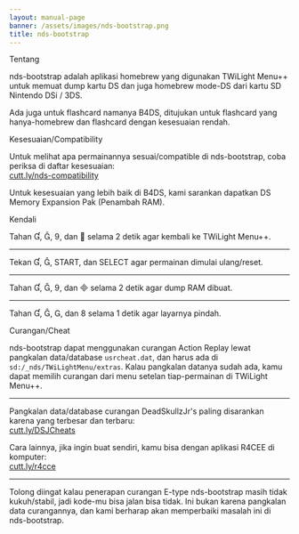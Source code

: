 ```yaml
---
layout: manual-page
banner: /assets/images/nds-bootstrap.png
title: nds-bootstrap
---
```


<div class="section-title">Tentang</div>
<div class="section-body">
    <p>
        nds-bootstrap adalah aplikasi homebrew yang digunakan TWiLight Menu++ untuk memuat dump kartu DS dan juga homebrew mode-DS dari kartu SD Nintendo DSi / 3DS.
    </p>
    <p>
        Ada juga untuk flashcard namanya B4DS, ditujukan untuk flashcard yang hanya-homebrew dan flashcard dengan kesesuaian rendah.
    </p>
</div>

<div class="section-title">Kesesuaian/Compatibility</div>
<div class="section-body">
    <p>
        Untuk melihat apa permainannya sesuai/compatible di nds-bootstrap, coba periksa di daftar kesesuaian:<br><a href="https://cutt.ly/nds-compatibility">cutt.ly/nds-compatibility</a>
    </p>
    <p>
        Untuk kesesuaian yang lebih baik di B4DS, kami sarankan dapatkan DS Memory Expansion Pak (Penambah RAM).
    </p>
</div>

<div class="section-title">Kendali</div>
<div class="section-body">
    <p class="mb-0">
        Tahan &#xE004;, &#xE005;, &#xE07A;, dan &#xE001; selama 2 detik agar kembali ke TWiLight Menu++.
    </p>
    <hr>
    <p class="mb-0">
        Tekan &#xE004;, &#xE005;, START, dan SELECT agar permainan dimulai ulang/reset.
    </p>
    <hr>
    <p class="mb-0">
        Tahan &#xE004;, &#xE005;, &#xE07A;, dan &#xE000; selama 2 detik agar dump RAM dibuat.
    </p>
    <hr>
    <p class="mb-0">
        Tahan &#xE004;, &#xE005;, &#xE002;, dan &#xE079; selama 1 detik agar layarnya pindah.
    </p>
</div>

<div class="section-title">Curangan/Cheat</div>
<div class="section-body">
    <p>
        nds-bootstrap dapat menggunakan curangan Action Replay lewat pangkalan data/database <code>usrcheat.dat</code>, dan harus ada di <code>sd:/_nds/TWiLightMenu/extras</code>. Kalau pangkalan datanya sudah ada, kamu dapat memilih curangan dari menu setelan tiap-permainan di TWiLight Menu++.
    </p>
    <hr>
    <p>
        Pangkalan data/database curangan DeadSkullzJr's paling disarankan karena yang terbesar dan terbaru:<br><a href="https://cutt.ly/DSJCheats">cutt.ly/DSJCheats</a>
    </p>
    <p>
        Cara lainnya, jika ingin buat sendiri, kamu bisa dengan aplikasi R4CEE di komputer:<br><a href="https://cutt.ly/r4cce">cutt.ly/r4cce</a>
    </p>
    <hr>
    <p>
        Tolong diingat kalau penerapan curangan E-type nds-bootstrap masih tidak kukuh/stabil, jadi kode-mu bisa jalan bisa tidak. Ini bukan karena pangkalan data curangannya, dan kami berharap akan memperbaiki masalah ini di nds-bootstrap.
    </p>
</div>
